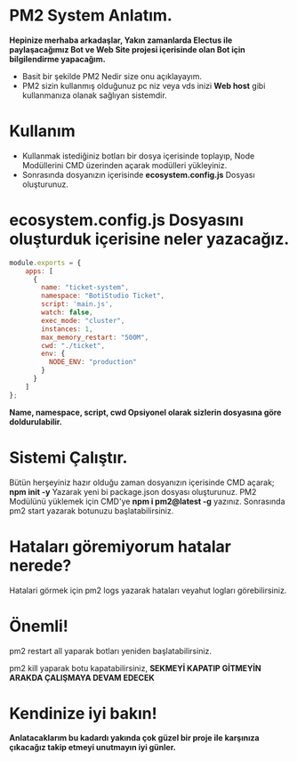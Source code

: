 # PM2 System Anlatım.

**Hepinize merhaba arkadaşlar, Yakın zamanlarda Electus ile paylaşacağımız Bot ve Web Site projesi içerisinde olan Bot için bilgilendirme yapacağım.**

* Basit bir şekilde PM2 Nedir size onu açıklayayım.
* PM2 sizin kullanmış olduğunuz pc niz veya vds inizi **Web host** gibi kullanmanıza olanak sağlıyan sistemdir.

# Kullanım

* Kullanmak istediğiniz botları bir dosya içerisinde toplayıp, Node Modüllerini CMD üzerinden açarak modülleri yükleyiniz.
* Sonrasında dosyanızın içerisinde **ecosystem.config.js** Dosyası oluşturunuz.

# ecosystem.config.js Dosyasını oluşturduk içerisine neler yazacağız.

```js
module.exports = {
    apps: [
      {
        name: "ticket-system",
        namespace: "BotiStudio Ticket",
        script: 'main.js',
        watch: false,
        exec_mode: "cluster",
        instances: 1,
        max_memory_restart: "500M",
        cwd: "./ticket",
        env: {
          NODE_ENV: "production"
        }
      }
    ]
};
```

**Name, namespace, script, cwd Opsiyonel olarak sizlerin dosyasına göre doldurulabilir.**

# Sistemi Çalıştır.

Bütün herşeyiniz hazır olduğu zaman dosyanızın içerisinde CMD açarak;
**npm init -y** Yazarak yeni bi package.json dosyası oluşturunuz.
PM2 Modülünü yüklemek için CMD'ye **npm i pm2@latest -g** yazınız.
Sonrasında pm2 start yazarak botunuzu başlatabilirsiniz.

# Hataları göremiyorum hatalar nerede?

Hatalari görmek için pm2 logs yazarak hataları veyahut logları görebilirsiniz.

# Önemli!

pm2 restart all yaparak botları yeniden başlatabilirsiniz.

pm2 kill yaparak botu kapatabilirsiniz, **SEKMEYİ KAPATIP GİTMEYİN ARAKDA ÇALIŞMAYA DEVAM EDECEK**

# Kendinize iyi bakın!

**Anlatacaklarım bu kadardı yakında çok güzel bir proje ile karşınıza çıkacağız takip etmeyi unutmayın iyi günler.**
